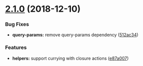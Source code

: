 # [2.1.0](https://github.com/BBVAEngineering/ember-route-helpers/compare/v2.0.1...v2.1.0) (2018-12-10)


### Bug Fixes

* **query-params:** remove query-params dependency ([512ac34](https://github.com/BBVAEngineering/ember-route-helpers/commit/512ac34))


### Features

* **helpers:** support currying with closure actions ([e87a007](https://github.com/BBVAEngineering/ember-route-helpers/commit/e87a007))
